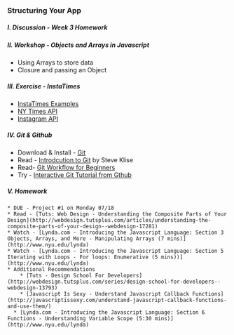 ### Structuring Your App

##### I. Discussion - Week 3 Homework

##### II. Workshop - Objects and Arrays in Javascript
* Using Arrays to store data
* Closure and passing an Object

##### III. Exercise - InstaTimes
* [InstaTimes Examples](https://github.com/craigprotzel/Mashups/tree/master/04_Structuring_Your_App/InstaTimes)
* [NY Times API](http://developer.nytimes.com/) 
* [Instagram API](http://instagram.com/developer/)

##### IV. Git & Github
* Download & Install - [Git](http://git-scm.com/downloads)
* Read - [Introdcution to Git](http://sklise.com/2012/09/22/introduction-to-git/) by Steve Klise
* Read- [Git Workflow for Beginners](http://sklise.com/2012/10/07/git-workflow-beginner/)
* Try - [Interactive Git Tutorial from Gthub](http://try.github.io/levels/1/challenges/1)

##### V. Homework 
	* DUE - Project #1 on Monday 07/18
	* Read - [Tuts: Web Design - Understanding the Composite Parts of Your Design](http://webdesign.tutsplus.com/articles/understanding-the-composite-parts-of-your-design--webdesign-17281)
	* Watch - [Lynda.com - Introducing the Javascript Language: Section 3 Objects, Arrays, and More - Manipulating Arrays (7 mins)](http://www.nyu.edu/lynda)
	* Watch - [Lynda.com - Introducing the Javascript Language: Section 5 Iterating with Loops - For loops: Enumerative (5 mins))](http://www.nyu.edu/lynda)
	* Additional Recommendations
		* [Tuts - Design School For Developers](http://webdesign.tutsplus.com/series/design-school-for-developers--webdesign-13793)
		* [Javascript Is Sexy - Understand Javascript Callback Functions](http://javascriptissexy.com/understand-javascript-callback-functions-and-use-them/)
	  * [Lynda.com - Introducing the Javascript Language: Section 6 Functions - Understanding Variable Scope (5:30 mins)](http://www.nyu.edu/lynda)
	
